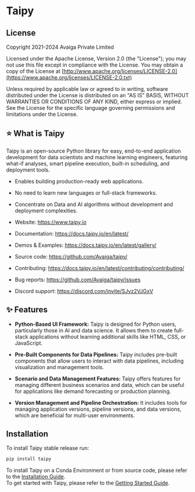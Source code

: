 # Taipy

## License

Copyright 2021-2024 Avaiga Private Limited

Licensed under the Apache License, Version 2.0 (the "License"); you may not use this file
except in compliance with the License. You may obtain a copy of the License at
[http://www.apache.org/licenses/LICENSE-2.0](https://www.apache.org/licenses/LICENSE-2.0.txt)

Unless required by applicable law or agreed to in writing, software distributed under the
License is distributed on an "AS IS" BASIS, WITHOUT WARRANTIES OR CONDITIONS OF ANY KIND,
either express or implied. See the License for the specific language governing permissions
and limitations under the License.

## ⭐️ What is Taipy

Taipy is an open-source Python library for easy, end-to-end application development for data
scientists and machine learning engineers, featuring what-if analyses, smart pipeline execution,
built-in scheduling, and deployment tools.

- Enables building production-ready web applications.
- No need to learn new languages or full-stack frameworks.
- Concentrate on Data and AI algorithms without development and deployment complexities.

- Website: https://www.taipy.io
- Documentation: https://docs.taipy.io/en/latest/
- Demos & Examples: https://docs.taipy.io/en/latest/gallery/
- Source code: https://github.com/Avaiga/taipy/
- Contributing: https://docs.taipy.io/en/latest/contributing/contributing/
- Bug reports: https://github.com/Avaiga/taipy/issues
- Discord support: https://discord.com/invite/SJyz2VJGxV

## ✨ Features

- **Python-Based UI Framework:** Taipy is designed for Python users, particularly those
  in AI and data science. It allows them to create full-stack applications without
  learning additional skills like HTML, CSS, or JavaScript.

- **Pre-Built Components for Data Pipelines:** Taipy includes pre-built components that
  allow users to interact with data pipelines, including visualization and management
  tools.

- **Scenario and Data Management Features:** Taipy offers features for managing different
  business scenarios and data, which can be useful for applications like demand forecasting
  or production planning.

- **Version Management and Pipeline Orchestration:** It includes tools for managing
  application versions, pipeline versions, and data versions, which are beneficial
  for multi-user environments.

## Installation

To install Taipy stable release run:
```bash
pip install taipy
```

To install Taipy on a Conda Environment or from source code, please refer to the
[Installation Guide](https://docs.taipy.io/en/latest/installation/).<br />
To get started with Taipy, please refer to the [Getting Started Guide](https://docs.taipy.io/en/latest/getting_started/).
